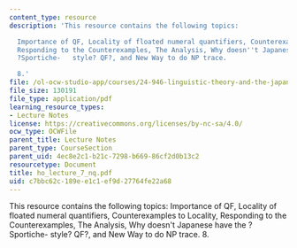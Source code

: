 ```yaml
---
content_type: resource
description: 'This resource contains the following topics:

  Importance of QF, Locality of floated numeral quantifiers, Counterexamples to Locality,
  Responding to the Counterexamples, The Analysis, Why doesn''t Japanese have the
  ?Sportiche-   style? QF?, and New Way to do NP trace.

  8.'
file: /ol-ocw-studio-app/courses/24-946-linguistic-theory-and-the-japanese-language-fall-2004/c7bbc62c189ee1c1ef9d27764fe22a68_ho_lecture_7_nq.pdf
file_size: 130191
file_type: application/pdf
learning_resource_types:
- Lecture Notes
license: https://creativecommons.org/licenses/by-nc-sa/4.0/
ocw_type: OCWFile
parent_title: Lecture Notes
parent_type: CourseSection
parent_uid: 4ec8e2c1-b21c-7298-b669-86cf2d0b13c2
resourcetype: Document
title: ho_lecture_7_nq.pdf
uid: c7bbc62c-189e-e1c1-ef9d-27764fe22a68
---
```

This resource contains the following topics:
Importance of QF, Locality of floated numeral quantifiers, Counterexamples to Locality, Responding to the Counterexamples, The Analysis, Why doesn't Japanese have the ?Sportiche-   style? QF?, and New Way to do NP trace.
8.